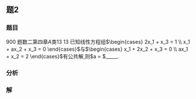 ## 题2
### 题目
900 题数二第四章$A$类13
13 已知线性方程组$\begin{cases} 2x_1 + x_3 = 1 \\ x_1 + ax_2 + x_3 = 0 \end{cases}$与$\begin{cases} x_1 + 2x_2 + x_3 = 0 \\ ax_1 + x_2 = 2 \end{cases}$有公共解,则$a = $_____.
### 分析

### 解
